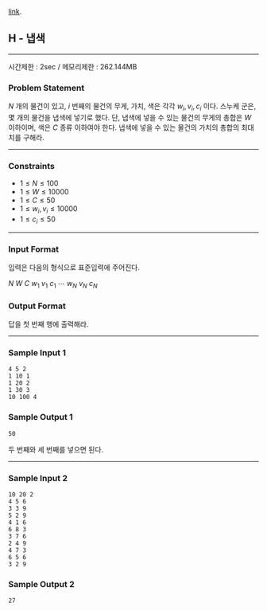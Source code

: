 [link](http://tdpc.contest.atcoder.jp/tasks/tdpc_knapsack).

## H - 냅색

----------

시간제한 : 2sec / 메모리제한 : 262.144MB

### Problem Statement

$N$ 개의 물건이 있고, $i$ 번째의 물건의 무게, 가치, 색은 각각 $w_i, v_i, c_i$ 이다. 스누케 군은, 몇 개의 물건을 냅색에 넣기로 했다. 단, 냅색에 넣을 수 있는 물건의 무게의 총합은 $W$ 이하이며, 색은 $C$ 종류 이하여야 한다. 냅색에 넣을 수 있는 물건의 가치의 총합의 최대치를 구해라.

----------

### Constraints

* $1 ≤ N ≤100$
* $1 ≤ W ≤10000$
* $1 ≤ C ≤ 50$
* $1 ≤ w_i, v_i ≤ 10000$
* $1 ≤ c_i ≤ 50$

----------

### Input Format

입력은 다음의 형식으로 표준입력에 주어진다.

>
$N$ $W$ $C$
$w_1$ $v_1$ $c_1$
$\cdots$
$w_N$ $v_N$ $c_N$


### Output Format

답을 첫 번째 행에 출력해라.

----------

### Sample Input 1

```
4 5 2
1 10 1
1 20 2
1 30 3
10 100 4
```

### Sample Output 1

```
50
```

두 번째와 세 번째를 넣으면 된다.

----------

### Sample Input 2

```
10 20 2
4 5 6
3 3 9
5 2 9
4 1 6
6 8 3
3 7 6
2 4 9
4 7 3
6 5 6
3 2 9
```

### Sample Output 2

```
27
```

